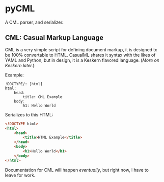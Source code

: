 # pyCML

A CML parser, and serializer.

## CML: Casual Markup Language

CML is a very simple script for defining document markup, it is designed to be 100% convertable to HTML.
CasualML shares it syntax with the likes of YAML and Python, but in design, it is a Keskern flavored language.
(*More on Keskern later.*)


Example:

```cml
!DOCTYPE/: [html]
html:
	head:
		title: CML Example
	body:
		h1: Hello World
```

Serializes to this HTML:

```html
<!DOCTYPE html>
<html>
	<head>
		<title>HTML Example</title>
	</head>
	<body>
		<h1>Hello World</h1>
	</body>
</html>
```

Documentation for CML will happen *eventually*, but right now, I have to leave for work.
